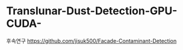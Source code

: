 # Translunar-Dust-Detection-GPU-CUDA-
후속연구 https://github.com/jisuk500/Facade-Contaminant-Detection
